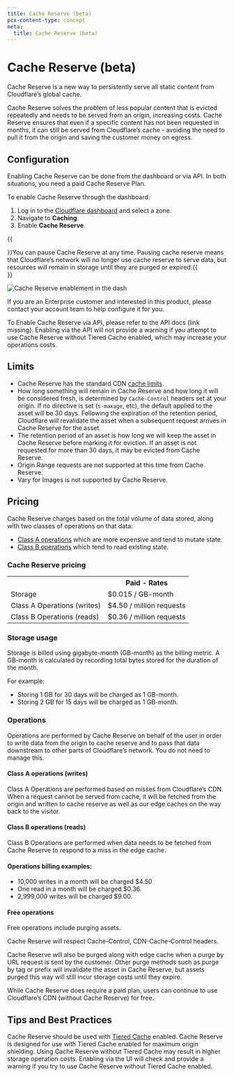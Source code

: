 ```yaml
---
title: Cache Reserve (beta)
pcx-content-type: concept
meta:
  title: Cache Reserve (beta)
---
```


# Cache Reserve (beta)

Cache Reserve is a new way to persistently serve all static content from Cloudflare’s global cache. 

Cache Reserve solves the problem of less popular content that is evicted repeatedly and needs to be served from an origin, increasing costs. Cache Reserve ensures that even if a specific content has not been requested in months, it can still be served from Cloudflare’s cache - avoiding the need to pull it from the origin and saving the customer money on egress. 

## Configuration

Enabling Cache Reserve can be done from the dashboard or via API. In both situations, you need a paid Cache Reserve Plan.

To enable Cache Reserve through the dashboard:

1.  Log in to the [Cloudflare dashboard](https://dash.cloudflare.com/login) and select a zone.
2.  Navigate to **Caching**.
3.  Enable **Cache Reserve**.

{{<Aside type="note" header="Note">}}You can pause Cache Reserve at any time. Pausing cache reserve means that Cloudflare’s network will no longer use cache reserve to serve data, but resources will remain in storage until they are purged or expired.{{</Aside>}}

![Cache Reserve enablement in the dash](/cache/static/images/cache-reserve-dash.png)

If you are an Enterprise customer and interested in this product, please contact your account team to help configure it for you.

To Enable Cache Reserve via API, please refer to the API docs (link missing). Enabling via the API will not provide a warning if you attempt to use Cache Reserve without Tiered Cache enabled, which may increase your operations costs.

## Limits

- Cache Reserve has the standard CDN [cache limits](https://developers.cloudflare.com/cache/about/default-cache-behavior/#customization-options-and-limitations).
- How long something will remain in Cache Reserve and how long it will be considered fresh, is determined by `Cache-Control` headers set at your origin. If no directive is set (`s-maxage`, etc), the default applied to the asset will be 30 days. Following the expiration of the retention period, Cloudflare will revalidate the asset when a subsequent request arrives in Cache Reserve for the asset.
- The retention period of an asset is how long we will keep the asset in Cache Reserve before marking it for eviction. If an asset is not requested for more than 30 days, it may be evicted from Cache Reserve.
- Origin Range requests are not supported at this time from Cache Reserve.
- Vary for Images is not supported by Cache Reserve.

## Pricing

Cache Reserve charges based on the total volume of data stored, along with two classes of operations on that data:

- [Class A operations](https://developers.cloudflare.com/r2/platform/pricing/#class-a-operations) which are more expensive and tend to mutate state.
- [Class B operations](https://developers.cloudflare.com/r2/platform/pricing/#class-b-operations) which tend to read existing state.

### Cache Reserve pricing

<table>
  <tbody>
    <th></th>
    <th>Paid - Rates</th>
    <tr>
      <td>Storage</td>
      <td>$0.015 / GB-month</td>
    </tr>
    <tr>
      <td>Class A Operations (writes)</td>
      <td>$4.50 / million requests</td>
    </tr>
    <tr>
      <td>Class B Operations (reads)</td>
      <td>$0.36 / million requests</td>
    </tr>
  </tbody>
</table>

### Storage usage

Storage is billed using gigabyte-month (GB-month) as the billing metric. A GB-month is calculated by recording total bytes stored for the duration of the month.

For example:
- Storing 1 GB for 30 days will be charged as 1 GB-month.
- Storing 2 GB for 15 days will be charged as 1 GB-month.

### Operations

Operations are performed by Cache Reserve on behalf of the user in order to write data from the origin to cache reserve and to pass that data downstream to other parts of Cloudflare’s network. You do not need to manage this.

#### Class A operations (writes)

Class A Operations are performed based on misses from Cloudflare’s CDN. When a request cannot be served from cache, it will be fetched from the origin and written to cache reserve as well as our edge caches on the way back to the visitor. 

#### Class B operations (reads)

Class B Operations are performed when data needs to be fetched from Cache Reserve to respond to a miss in the edge cache. 

#### Operations billing examples:

- 10,000 writes in a month will be charged $4.50
- One read in a month will be charged $0.36.
- 2,999,000 writes will be charged $9.00.

#### Free operations

Free operations include purging assets.

Cache Reserve will respect Cache-Control, CDN-Cache-Control headers.

Cache Reserve will also be purged along with edge cache when a purge by URL request is sent by the customer. Other purge methods such as purge by tag or prefix will invalidate the asset in Cache Reserve, but assets purged this way will still incur storage costs until they expire.

While Cache Reserve does require a paid plan, users can continue to use Cloudflare’s CDN (without Cache Reserve) for free. 

## Tips and Best Practices

Cache Reserve should be used with [Tiered Cache](https://developers.cloudflare.com/cache/about/tiered-cache/) enabled. Cache Reserve is designed for use with Tiered Cache enabled for maximum origin shielding. Using Cache Reserve without Tiered Cache may result in higher storage operation costs. Enabling via the UI will check and provide a warning if you try to use Cache Reserve without Tiered Cache enabled. 